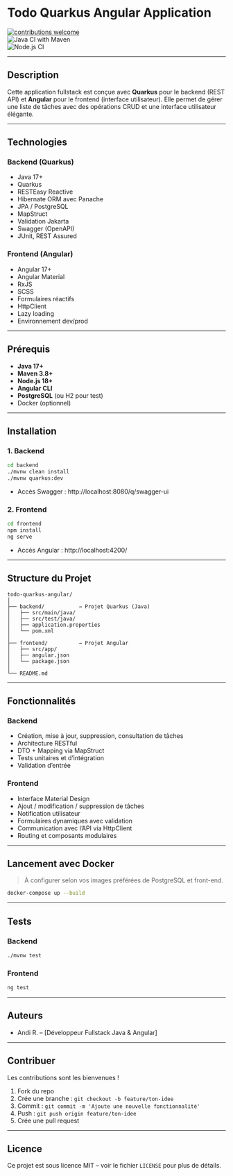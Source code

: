 # Todo Quarkus Angular Application

[![contributions welcome](https://img.shields.io/badge/contributions-welcome-brightgreen.svg?style=flat)](https://github.com/ashusharmatech/todo-quarkus-angular/issues)  
![Java CI with Maven](https://github.com/ashusharmatech/todo-quarkus-angular/workflows/Java%20CI%20with%20Maven/badge.svg)  
![Node.js CI](https://github.com/ashusharmatech/todo-quarkus-angular/workflows/Node.js%20CI/badge.svg)

---

## Description

Cette application fullstack est conçue avec **Quarkus** pour le backend (REST API) et **Angular** pour le frontend (interface utilisateur). Elle permet de gérer une liste de tâches avec des opérations CRUD et une interface utilisateur élégante.

---

## Technologies

### Backend (Quarkus)

- Java 17+
- Quarkus
- RESTEasy Reactive
- Hibernate ORM avec Panache
- JPA / PostgreSQL
- MapStruct
- Validation Jakarta
- Swagger (OpenAPI)
- JUnit, REST Assured

### Frontend (Angular)

- Angular 17+
- Angular Material
- RxJS
- SCSS
- Formulaires réactifs
- HttpClient
- Lazy loading
- Environnement dev/prod

---

## Prérequis

- **Java 17+**
- **Maven 3.8+**
- **Node.js 18+**
- **Angular CLI**
- **PostgreSQL** (ou H2 pour test)
- Docker (optionnel)

---

## Installation

### 1. Backend

```bash
cd backend
./mvnw clean install
./mvnw quarkus:dev
```

- Accès Swagger : http://localhost:8080/q/swagger-ui

### 2. Frontend

```bash
cd frontend
npm install
ng serve
```

- Accès Angular : http://localhost:4200/

---

## Structure du Projet

```text
todo-quarkus-angular/
│
├── backend/           → Projet Quarkus (Java)
│   ├── src/main/java/
│   ├── src/test/java/
│   ├── application.properties
│   └── pom.xml
│
├── frontend/          → Projet Angular
│   ├── src/app/
│   ├── angular.json
│   └── package.json
│
└── README.md
```

---

## Fonctionnalités

### Backend

- Création, mise à jour, suppression, consultation de tâches
- Architecture RESTful
- DTO + Mapping via MapStruct
- Tests unitaires et d’intégration
- Validation d’entrée

### Frontend

- Interface Material Design
- Ajout / modification / suppression de tâches
- Notification utilisateur
- Formulaires dynamiques avec validation
- Communication avec l’API via HttpClient
- Routing et composants modulaires

---

## Lancement avec Docker

> À configurer selon vos images préférées de PostgreSQL et front-end.

```bash
docker-compose up --build
```

---

## Tests

### Backend

```bash
./mvnw test
```

### Frontend

```bash
ng test
```

---

## Auteurs

- Andi R. – [Développeur Fullstack Java & Angular]

---

## Contribuer

Les contributions sont les bienvenues !

1. Fork du repo
2. Crée une branche : `git checkout -b feature/ton-idee`
3. Commit : `git commit -m 'Ajoute une nouvelle fonctionnalité'`
4. Push : `git push origin feature/ton-idee`
5. Crée une pull request

---

## Licence

Ce projet est sous licence MIT – voir le fichier `LICENSE` pour plus de détails.
